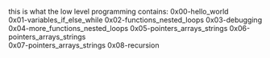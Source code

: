 this is what the low level programming contains:
0x00-hello_world                             
0x01-variables_if_else_while 
0x02-functions_nested_loops 
0x03-debugging
0x04-more_functions_nested_loops
0x05-pointers_arrays_strings 
 0x06-pointers_arrays_strings                             
0x07-pointers_arrays_strings 
 0x08-recursion 

